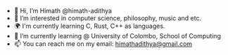 - 👋 Hi, I’m Himath @himath-adithya
- 👀 I’m interested in computer science, philosophy, music and etc.
- 🌍 I'm currently learning C, Rust, C++ as languages.
- 🌱 I’m currently learning @ University of Colombo, School of Computing
- 📫 You can reach me on my email: himathadithya@gmail.com

<!---
himath-adithya/himath-adithya is a ✨ special ✨ repository because its `README.md` (this file) appears on your GitHub profile.
You can click the Preview link to take a look at your changes.
--->

